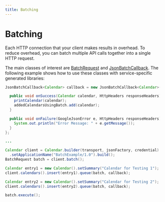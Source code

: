 ```yaml
---
title: Batching
---
```


# Batching

Each HTTP connection that your client makes results in overhead. To reduce
overhead, you can batch multiple API calls together into a single HTTP request.

The main classes of interest are [BatchRequest][batch-request] and 
[JsonBatchCallback][json-batch-callback]. The following example shows how to use
these classes with service-specific generated libraries:

```java
JsonBatchCallback<Calendar> callback = new JsonBatchCallback<Calendar>() {

  public void onSuccess(Calendar calendar, HttpHeaders responseHeaders) {
    printCalendar(calendar);
    addedCalendarsUsingBatch.add(calendar);
  }

  public void onFailure(GoogleJsonError e, HttpHeaders responseHeaders) {
    System.out.println("Error Message: " + e.getMessage());
  }
};

...

Calendar client = Calendar.builder(transport, jsonFactory, credential)
  .setApplicationName("BatchExample/1.0").build();
BatchRequest batch = client.batch();

Calendar entry1 = new Calendar().setSummary("Calendar for Testing 1");
client.calendars().insert(entry1).queue(batch, callback);

Calendar entry2 = new Calendar().setSummary("Calendar for Testing 2");
client.calendars().insert(entry2).queue(batch, callback);

batch.execute();
```

[batch-request]: https://googleapis.dev/java/google-api-client/latest/com/google/api/client/googleapis/batch/BatchRequest.html
[json-batch-callback]: https://googleapis.dev/java/google-api-client/latest/com/google/api/client/googleapis/batch/json/JsonBatchCallback.html